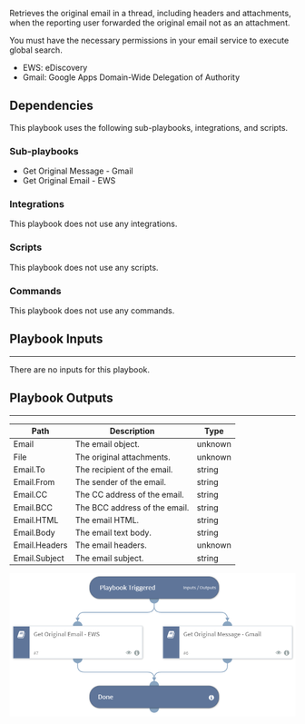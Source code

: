 Retrieves the original email in a thread, including headers and attachments, when the reporting user forwarded the original email not as an attachment.

You must have the necessary permissions in your email service to execute global search.

- EWS: eDiscovery
- Gmail: Google Apps Domain-Wide Delegation of Authority

## Dependencies
This playbook uses the following sub-playbooks, integrations, and scripts.

### Sub-playbooks
* Get Original Message - Gmail
* Get Original Email - EWS

### Integrations
This playbook does not use any integrations.

### Scripts
This playbook does not use any scripts.

### Commands
This playbook does not use any commands.

## Playbook Inputs
---
There are no inputs for this playbook.

## Playbook Outputs
---

| **Path** | **Description** | **Type** |
| --- | --- | --- |
| Email | The email object. | unknown |
| File | The original attachments. | unknown |
| Email.To | The recipient of the email. | string |
| Email.From | The sender of the email. | string |
| Email.CC | The CC address of the email. | string |
| Email.BCC | The BCC address of the email. | string |
| Email.HTML | The email HTML. | string |
| Email.Body | The email text body. | string |
| Email.Headers | The email headers. | unknown |
| Email.Subject | The email subject. | string |

![Get_Original_Email_Generic](https://github.com/demisto/content/blob/1bdd5229392bd86f0cc58265a24df23ee3f7e662/docs/images/playbooks/Get_Original_Email_Generic.png)

